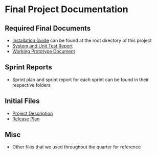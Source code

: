 # Final Project Documentation 

## Required Final Documents
* [Installation Guide](../README.md) can be found at the root directory of this project 
* [System and Unit Test Report]()
* [Working Prototype Document]()

## Sprint Reports 
* Sprint plan and sprint report for each sprint can be found in their respective folders

## Initial Files 
* [Project Description](initFiles/Project%20Description.pdf)
* [Release Plan](initFiles/Release%20Plan.pdf)

## Misc
* Other files that we used throughout the quarter for reference